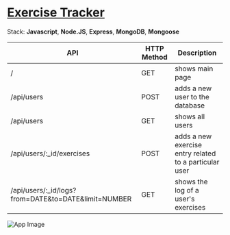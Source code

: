# [Exercise Tracker](https://www.freecodecamp.org/learn/apis-and-microservices/apis-and-microservices-projects/exercise-tracker)

Stack: **Javascript**, **Node.JS**, **Express**, **MongoDB**, **Mongoose**

| API                                                  | HTTP Method | Description                                            |
| ---------------------------------------------------- | ----------- | ------------------------------------------------------ |
| /                                                    | GET         | shows main page                                        |
| /api/users                                           | POST        | adds a new user to the database                        |
| /api/users                                           | GET         | shows all users                                        |
| /api/users/:\_id/exercises                           | POST        | adds a new exercise entry related to a particular user |
| /api/users/:\_id/logs?from=DATE&to=DATE&limit=NUMBER | GET         | shows the log of a user's exercises                    |

![App Image](https://i.imgur.com/mWbBZZv.png)
